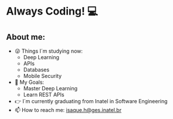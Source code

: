 # Always Coding! 💻

## About me:
- 😜 Things I´m studying now:
  - Deep Learning
  - APIs
  - Databases
  - Mobile Security
- 🔭 My Goals:
  - Master Deep Learning
  - Learn REST APIs
- 👉 I´m currently graduating from Inatel in Software Engineering
- 📫 How to reach me: isaque.h@ges.inatel.br
